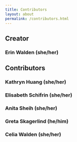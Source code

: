 ```yaml
---
title: Contributors
layout: about
permalink: /contributors.html
---
```

## Creator

### Erin Walden (she/her)

## Contributors

### Kathryn Huang (she/her)

### Elisabeth Schifrin (she/her)

### Anita Sheih (she/her)

### Greta Skagerlind (he/him)

### Celia Walden (she/her)
